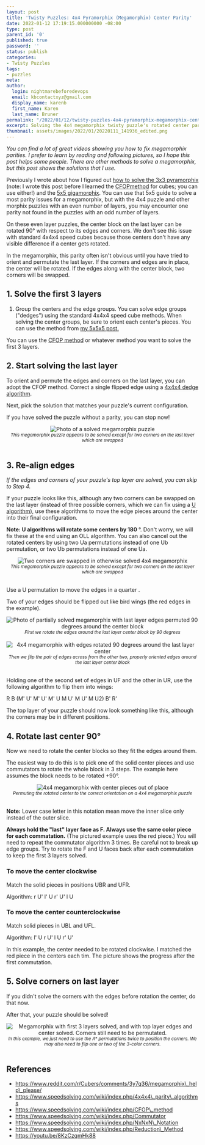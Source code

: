 ```yaml
---
layout: post
title: 'Twisty Puzzles: 4x4 Pyramorphix (Megamorphix) Center Parity'
date: 2022-01-12 17:19:15.000000000 -08:00
type: post
parent_id: '0'
published: true
password: ''
status: publish
categories:
- Twisty Puzzles
tags:
- puzzles
meta:
author:
  login: nightmarebeforedevops
  email: kbcontactxyz@gmail.com
  display_name: karenb
  first_name: Karen
  last_name: Bruner
permalink: "/2022/01/12/twisty-puzzles-4x4-pyramorphix-megamorphix-center-parity/"
excerpt: Solving the 4x4 megamorphix twisty puzzle's rotated center parity
thumbnail: assets/images/2022/01/20220111_141936_edited.png
---
```


_You can find a lot of great videos showing you how to fix megamorphix parities. I prefer to learn by reading and following pictures, so I hope this post helps some people. There are other methods to solve a megamorphix, but this post shows the solutions that I use._


Previously I wrote about how I figured out [how to solve the 3x3 pyramorphix](https://productionwithscissors.run/2021/05/06/twisty-puzzles-3x3-pyramorphix-solution/) (note: I wrote this post before I learned the [CFOP](https://www.speedsolving.com/wiki/index.php/CFOP_method)[method](https://www.speedsolving.com/wiki/index.php/CFOP_method) for cubes; you can use either!) and the [5x5 gigamorphix](https://productionwithscissors.run/2021/06/10/twisty-puzzles-5x5-pyramorphix-gigamorphix-solution/). You can use that 5x5 guide to solve a most parity issues for a megamorphix, but with the 4x4 puzzle and other morphix puzzles with an even number of layers, you may encounter one parity not found in the puzzles with an odd number of layers.


On these even layer puzzles, the center block on the last layer can be rotated 90° with respect to its edges and corners. We don't see this issue with standard 4x4x4 speed cubes because those centers don't have any visible difference if a center gets rotated.


In the megamorphix, this parity often isn't obvious until you have tried to orient and permutate the last layer. If the corners and edges are in place, the center will be rotated. If the edges along with the center block, two corners will be swapped.


## 1. Solve the first 3 layers


1. Group the centers and the edge groups. You can solve edge groups ("dedges") using the standard 4x4x4 speed cube methods. When solving the center groups, be sure to orient each center's pieces. You can use the method from [my 5x5x5 post.](https://productionwithscissors.run/2021/06/10/twisty-puzzles-5x5-pyramorphix-gigamorphix-solution/)


You can use the [CFOP method](https://www.speedsolving.com/wiki/index.php/CFOP_method) or whatever method you want to solve the first 3 layers.


## 2. Start solving the last layer


To orient and permute the edges and corners on the last layer, you can adopt the CFOP method. Correct a single flipped edge using a [4x4x4 dedge algorithm](https://www.speedsolving.com/wiki/index.php/4x4x4_parity_algorithms#One_dedge_flip).


Next, pick the solution that matches your puzzle's current configuration.



If you have solved the puzzle without a parity, you can stop now!



<div align="center">
<img
src="/assets/images/2022/01/20220111_143344_edited.png"
alt="Photo of a solved megamorphix puzzle">
<br>
<i><small>
This megamorphix puzzle appears to be solved except for two corners on the last layer which are swapped
</small></i>
</div>
<br>



## 3. Re-align edges



_If the edges and corners of your puzzle's top layer are solved, you can skip to Step 4._


If your puzzle looks like this, although any two corners can be swapped on the last layer (instead of three possible corners, which we can fix using a [U algorithm](https://www.speedsolving.com/wiki/index.php/PLL#U_Permutation_:_a)), use these algorithms to move the edge pieces around the center into their final configuration.


**Note: U algorithms will rotate some centers by 180** °. Don't worry, we will fix these at the end using an OLL algorithm. You can also cancel out the rotated centers by using two Ua permutations instead of one Ub permutation, or two Ub permutations instead of one Ua.



<div align="center">
<img
src="/assets/images/2022/01/20220111_141531_edited.png"
alt="Two corners are swapped in otherwise solved 4x4 megamorphix">
<br>
<i><small>
This megamorphix puzzle appears to be solved except for two corners on the last layer which are swapped
</small></i>
</div>
<br>



Use a U permutation to move the edges in a quarter .


Two of your edges should be flipped out like bird wings (the red edges in the example).



<div align="center">
<img
src="/assets/images/2022/01/20220111_141936_edited.png"
alt="Photo of partially solved megamorphix with last layer edges permuted 90 degrees around the center block">
<br>
<i><small>
First we rotate the edges around the last layer center block by 90 degrees
</small></i>
</div>
<br>





<div align="center">
<img
src="/assets/images/2022/01/20220111_142122_edited.png"
alt="4x4 megamorphix with edges rotated 90 degrees around the last layer center">
<br>
<i><small>
Then we flip the pair of edges across from the other two, properly oriented edges around the last layer center block
</small></i>
</div>
<br>





Holding one of the second set of edges in UF and the other in UR, use the following algorithm to flip them into wings:


R B (M' U' M' U' M' U M U' M U' M U2) B' R'


The top layer of your puzzle should now look something like this, although the corners may be in different positions.



## 4. Rotate last center 90°



Now we need to rotate the center blocks so they fit the edges around them.


The easiest way to do this is to pick one of the solid center pieces and use commutators to rotate the whole block in 3 steps. The example here assumes the block needs to be rotated +90°.



<div align="center">
<img
src="/assets/images/2022/01/20220111_142834_edited.png"
alt="4x4 megamorphix with center pieces out of place">
<br>
<i><small>
Permuting the rotated center to the correct orientation on a 4x4 megamorphix puzzle
</small></i>
</div>
<br>





**Note:** Lower case letter in this notation mean move the inner slice only instead of the outer slice.


**Always hold the "last" layer face as F. Always use the same color piece for each commatation.** (The pictured example uses the red piece.) You will need to repeat the commutator algorithm 3 times. Be careful not to break up edge groups. Try to rotate the F and U faces back after each commutation to keep the first 3 layers solved.


### To move the center clockwise


Match the solid pieces in positions UBR and UFR.


Algorithm: r U' l' U r' U' l U


### To move the center counterclockwise


Match solid pieces in UBL and UFL.


Algorithm: l' U r U' l U r' U'


In this example, the center needed to be rotated clockwise. I matched the red piece in the centers each tim. The picture shows the progress after the first commutation.


## 5. Solve corners on last layer



If you didn't solve the corners with the edges before rotation the center, do that now.


After that, your puzzle should be solved!



<div align="center">
<img
src="/assets/images/2022/01/20220111_143141_edited.png"
alt="Megamorphix with first 3 layers solved, and with top layer edges and center solved. Corners still need to be permutated.">
<br>
<i><small>
In this example, we just need to use the A* permutations twice to position the corners. We may also need to flip one or two of the 3-color corners.
</small></i>
</div>
<br>





## References


* <https://www.reddit.com/r/Cubers/comments/3y7q36/megamorphix\_help\_please/>
* <https://www.speedsolving.com/wiki/index.php/4x4x4\_parity\_algorithms>
* <https://www.speedsolving.com/wiki/index.php/CFOP\_method>
* <https://www.speedsolving.com/wiki/index.php/Commutator>
* <https://www.speedsolving.com/wiki/index.php/NxNxN\_Notation>
* <https://www.speedsolving.com/wiki/index.php/Reduction\_Method>
* <https://youtu.be/8KzCzqmHk88>


